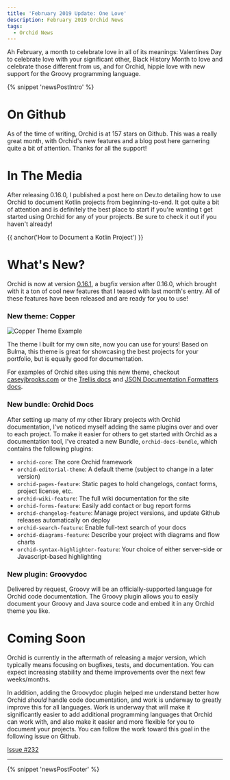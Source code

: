 ```yaml
---
title: 'February 2019 Update: One Love'
description: February 2019 Orchid News
tags: 
  - Orchid News
---
```


Ah February, a month to celebrate love in all of its meanings: Valentines Day to celebrate love with your significant other, Black History Month to love and celebrate those different from us, and for Orchid, hippie love with new support for the Groovy programming language.

{% snippet 'newsPostIntro' %}

# On Github

As of the time of writing, Orchid is at 157 stars on Github. This was a really great month, with Orchid's new features and a blog post here garnering quite a bit of attention. Thanks for all the support!

# In The Media

After releasing 0.16.0, I published a post here on Dev.to detailing how to use Orchid to document Kotlin projects from beginning-to-end. It got quite a bit of attention and is definitely the best place to start if you're wanting t get started using Orchid for any of your projects. Be sure to check it out if you haven't already!

{{ anchor('How to Document a Kotlin Project') }}

# What's New?

Orchid is now at version [0.16.1](https://github.com/orchidhq/orchid/releases/tag/0.16.1), a bugfix version after 0.16.0, which brought with it a ton of cool new features that I teased with last month's entry. All of these features have been released and are ready for you to use!

### New theme: **Copper**

![Copper Theme Example](https://res.cloudinary.com/orchid/image/upload/v1549253492/themes/copper/1.png)

The theme I built for my own site, now you can use for yours! Based on Bulma, this theme is great for showcasing the best projects for your portfolio, but is equally good for documentation.

For examples of Orchid sites using this new theme, checkout [caseyjbrooks.com](https://www.caseyjbrooks.com/) or the [Trellis docs](https://copper-leaf.github.io/trellis/) and [JSON Documentation Formatters docs](https://copper-leaf.github.io/dokka-json/).

### New bundle: **Orchid Docs**

After setting up many of my other library projects with Orchid documentation, I've noticed myself adding the same plugins over and over to each project. To make it easier for others to get started with Orchid as a documentation tool, I've created a new Bundle, `orchid-docs-bundle`, which contains the following plugins:

- `orchid-core`: The core Orchid framework
- `orchid-editorial-theme`: A default theme (subject to change in a later version)
- `orchid-pages-feature`: Static pages to hold changelogs, contact forms, project license, etc.
- `orchid-wiki-feature`: The full wiki documentation for the site
- `orchid-forms-feature`: Easily add contact or bug report forms
- `orchid-changelog-feature`: Manage project versions, and update Github releases automatically on deploy
- `orchid-search-feature`: Enable full-text search of your docs
- `orchid-diagrams-feature`: Describe your project with diagrams and flow charts 
- `orchid-syntax-highlighter-feature`: Your choice of either server-side or Javascript-based highlighting

### New plugin: **Groovydoc**

Delivered by request, Groovy will be an officially-supported language for Orchid code documentation. The Groovy plugin allows you to easily document your Groovy and Java source code and embed it in any Orchid theme you like.

# Coming Soon

Orchid is currently in the aftermath of releasing a major version, which typically means focusing on bugfixes, tests, and documentation. You can expect increasing stability and theme improvements over the next few weeks/months. 

In addition, adding the Groovydoc plugin helped me understand better how Orchid _should_ handle code documentation, and work is underway to greatly improve this for all languages. Work is underway that will make it significantly easier to add additional programming languages that Orchid can work with, and also make it easier and more flexible for you to document your projects. You can follow the work toward this goal in the following issue on Github.

[Issue #232](https://github.com/orchidhq/orchid/issues/232)

---

{% snippet 'newsPostFooter' %}
